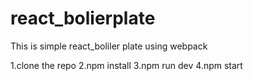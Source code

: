 # react_bolierplate
This is simple react_boliler plate using webpack

1.clone the repo
2.npm install
3.npm run dev
4.npm start

